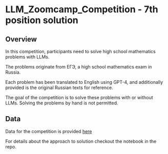 # LLM_Zoomcamp_Competition - 7th position solution

## Overview

In this competition, participants need to solve high school mathematics problems with LLMs.

The problems originate from ЕГЭ, a high school mathematics exam in Russia.

Each problem has been translated to English using GPT-4, and additionally provided is the original Russian texts for reference.

The goal of the competition is to solve these problems with or without LLMs. Solving the problems by hand is not permitted.

## Data
Data for the competition is provided [here](https://www.kaggle.com/competitions/llm-zoomcamp-2024-competition/data)

For details about the approach to solution checkout the notebook in the repo.

